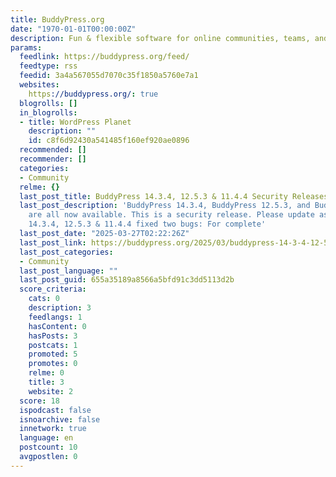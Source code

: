 ```yaml
---
title: BuddyPress.org
date: "1970-01-01T00:00:00Z"
description: Fun & flexible software for online communities, teams, and groups
params:
  feedlink: https://buddypress.org/feed/
  feedtype: rss
  feedid: 3a4a567055d7070c35f1850a5760e7a1
  websites:
    https://buddypress.org/: true
  blogrolls: []
  in_blogrolls:
  - title: WordPress Planet
    description: ""
    id: c8f6d92430a541485f160ef920ae0896
  recommended: []
  recommender: []
  categories:
  - Community
  relme: {}
  last_post_title: BuddyPress 14.3.4, 12.5.3 & 11.4.4 Security Releases
  last_post_description: 'BuddyPress 14.3.4, BuddyPress 12.5.3, and BuddyPress 11.4.4
    are all now available. This is a security release. Please update as soon as possible.
    14.3.4, 12.5.3 & 11.4.4 fixed two bugs: For complete'
  last_post_date: "2025-03-27T02:22:26Z"
  last_post_link: https://buddypress.org/2025/03/buddypress-14-3-4-12-5-3-11-4-4-security-releases/
  last_post_categories:
  - Community
  last_post_language: ""
  last_post_guid: 655a35189a8566a5bfd91c3dd5113d2b
  score_criteria:
    cats: 0
    description: 3
    feedlangs: 1
    hasContent: 0
    hasPosts: 3
    postcats: 1
    promoted: 5
    promotes: 0
    relme: 0
    title: 3
    website: 2
  score: 18
  ispodcast: false
  isnoarchive: false
  innetwork: true
  language: en
  postcount: 10
  avgpostlen: 0
---
```

